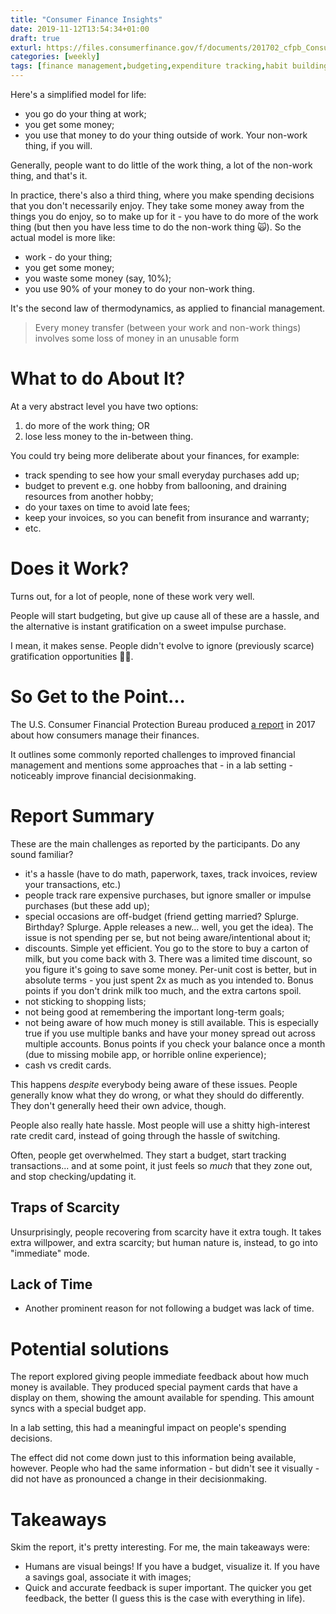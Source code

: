 ```yaml
---
title: "Consumer Finance Insights"
date: 2019-11-12T13:54:34+01:00
draft: true
exturl: https://files.consumerfinance.gov/f/documents/201702_cfpb_Consumer-Insights-on-Managing-Spending.pdf
categories: [weekly]
tags: [finance management,budgeting,expenditure tracking,habit building,consumer behaviour,study]
---
```


Here's a simplified model for life:
- you go do your thing at work;
- you get some money; 
- you use that money to do your thing outside of work. Your non-work thing, if you will.

Generally, people want to do little of the work thing, a lot of the non-work thing, and that's it. 

In practice, there's also a third thing, where you make spending decisions that you don't necessarily enjoy. They take some money away from the things you do enjoy, so to make up for it - you have to do more of the work thing (but then you have less time to do the non-work thing 🙀). So the actual model is more like:
- work - do your thing;
- you get some money;
- you waste some money (say, 10%);
- you use 90% of your money to do your non-work thing.

It's the second law of thermodynamics, as applied to financial management.

> Every money transfer (between your work and non-work things) involves some loss of money in an unusable form

# What to do About It?

At a very abstract level you have two options:

1. do more of the work thing; OR
2. lose less money to the in-between thing.

You could try being more deliberate about your finances, for example:

- track spending to see how your small everyday purchases add up;
- budget to prevent e.g. one hobby from ballooning, and draining resources from another hobby;
- do your taxes on time to avoid late fees;
- keep your invoices, so you can benefit from insurance and warranty; 
- etc.

# Does it Work?

Turns out, for a lot of people, none of these work very well. 

People will start budgeting, but give up cause all of these are a hassle, and the alternative is instant gratification on a sweet impulse purchase.

I mean, it makes sense. People didn't evolve to ignore (previously scarce) gratification opportunities 🤷‍♂️.

# So Get to the Point...

The U.S. Consumer Financial Protection Bureau produced [a report](https://files.consumerfinance.gov/f/documents/201702_cfpb_Consumer-Insights-on-Managing-Spending.pdf) in 2017 about how consumers manage their finances.

It outlines some commonly reported challenges to improved financial management and mentions some approaches that - in a lab setting - noticeably improve financial decisionmaking.

# Report Summary

These are the main challenges as reported by the participants. Do any sound familiar?

- it's a hassle (have to do math, paperwork, taxes, track invoices, review your transactions, etc.)
- people track rare expensive purchases, but ignore smaller or impulse purchases (but these add up);
- special occasions are off-budget (friend getting married? Splurge. Birthday? Splurge. Apple releases a new... well, you get the idea). The issue is not spending per se, but not being aware/intentional about it;
- discounts. Simple yet efficient. You go to the store to buy a carton of milk, but you come back with 3. There was a limited time discount, so you figure it's going to save some money. Per-unit cost is better, but in absolute terms - you just spent 2x as much as you intended to. Bonus points if you don't drink milk too much, and the extra cartons spoil.
- not sticking to shopping lists;
- not being good at remembering the important long-term goals;
- not being aware of how much money is still available. This is especially true if you use multiple banks and have your money spread out across multiple accounts. Bonus points if you check your balance once a month (due to missing mobile app, or horrible online experience);
- cash vs credit cards.

This happens *despite* everybody being aware of these issues. People generally know what they do wrong, or what they should do differently. They don't generally heed their own advice, though.

People also really hate hassle. Most people will use a shitty high-interest rate credit card, instead of going through the hassle of switching. 

Often, people get overwhelmed. They start a budget, start tracking transactions... and at some point, it just feels so *much* that they zone out, and stop checking/updating it.

## Traps of Scarcity

Unsurprisingly, people recovering from scarcity have it extra tough. It takes extra willpower, and extra scarcity; but human nature is, instead, to go into "immediate" mode.

## Lack of Time

- Another prominent reason for not following a budget was lack of time.

# Potential solutions

The report explored giving people immediate feedback about how much money is available. They produced special payment cards that have a display on them, showing the amount available for spending. This amount syncs with a special budget app.

In a lab setting, this had a meaningful impact on people's spending decisions. 

The effect did not come down just to this information being available, however. People who had the same information - but didn't see it visually - did not have as pronounced a change in their decisionmaking.

# Takeaways

Skim the report, it's pretty interesting. For me, the main takeaways were:

- Humans are visual beings! If you have a budget, visualize it. If you have a savings goal, associate it with images;
- Quick and accurate feedback is super important. The quicker you get feedback, the better (I guess this is the case with everything in life).






